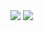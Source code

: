 <!-- My GitHub stats -->
<img src="https://github-readme-stats-git-master-tmrsich.vercel.app/api?username=tmrsich&theme=algolia&show_icons=true"/>

<!-- My top languages -->
<img src="https://github-readme-stats-tmrsich.vercel.app/api/top-langs/?username=tmrsich&theme=algolia&count_private=true&langs_count=50&layout=compact"/>
